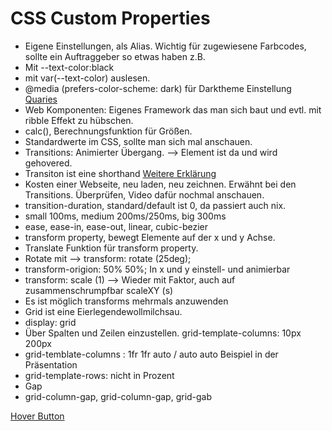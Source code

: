 # CSS Custom Properties

- Eigene Einstellungen, als Alias. Wichtig für zugewiesene Farbcodes, sollte ein Auftraggeber so etwas haben z.B.
- Mit --text-color:black
- mit var(--text-color) auslesen.
- @media (prefers-color-scheme: dark) für Darktheme Einstellung [Quaries](https://developer.mozilla.org/en-US/docs/Web/CSS/Media_Queries/Using_media_queries)
- Web Komponenten: Eigenes Framework das man sich baut und evtl. mit ribble Effekt zu hübschen.
- calc(), Berechnungsfunktion für Größen.
- Standardwerte im CSS, sollte man sich mal anschauen.
- Transitions: Animierter Übergang. --> Element ist da und wird gehovered.
- Transiton ist eine shorthand [Weitere Erklärung](https://developer.mozilla.org/en-US/docs/Web/CSS/transition)
- Kosten einer Webseite, neu laden, neu zeichnen. Erwähnt bei den Transitions. Überprüfen, Video dafür nochmal anschauen.
- transition-duration, standard/default ist 0, da passiert auch nix.
- small 100ms, medium 200ms/250ms, big 300ms
- ease, ease-in, ease-out, linear, cubic-bezier
- transform property, bewegt Elemente auf der x und y Achse.
- Translate Funktion für transform property.
- Rotate mit --> transform: rotate (25deg); 
- transform-origion: 50% 50%; In x und y einstell- und animierbar
- transform: scale (1) --> Wieder mit Faktor, auch auf zusammenschrumpfbar scaleXY (s)
- Es ist möglich transforms mehrmals anzuwenden
- Grid ist eine Eierlegendewollmilchsau.
- display: grid
- Über Spalten und Zeilen einzustellen. grid-template-columns: 10px 200px
- grid-temblate-columns : 1fr 1fr auto / auto auto Beispiel in der Präsentation
- grid-template-rows: nicht in Prozent
- Gap
- grid-column-gap, grid-column-gap, grid-gab

[Hover Button](https://de.w3docs.com/snippets/css/wie-kann-man-buttons-mit-css-gestalten.html)
